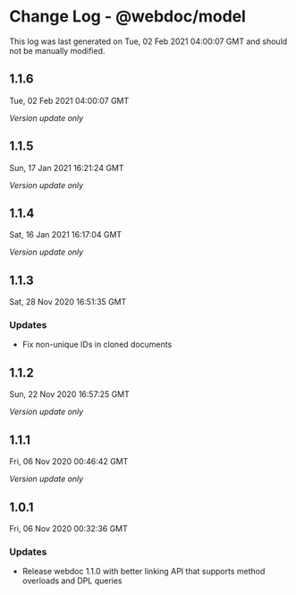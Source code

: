 # Change Log - @webdoc/model

This log was last generated on Tue, 02 Feb 2021 04:00:07 GMT and should not be manually modified.

## 1.1.6
Tue, 02 Feb 2021 04:00:07 GMT

*Version update only*

## 1.1.5
Sun, 17 Jan 2021 16:21:24 GMT

*Version update only*

## 1.1.4
Sat, 16 Jan 2021 16:17:04 GMT

*Version update only*

## 1.1.3
Sat, 28 Nov 2020 16:51:35 GMT

### Updates

- Fix non-unique IDs in cloned documents

## 1.1.2
Sun, 22 Nov 2020 16:57:25 GMT

*Version update only*

## 1.1.1
Fri, 06 Nov 2020 00:46:42 GMT

*Version update only*

## 1.0.1
Fri, 06 Nov 2020 00:32:36 GMT

### Updates

- Release webdoc 1.1.0 with better linking API that supports method overloads and DPL queries


